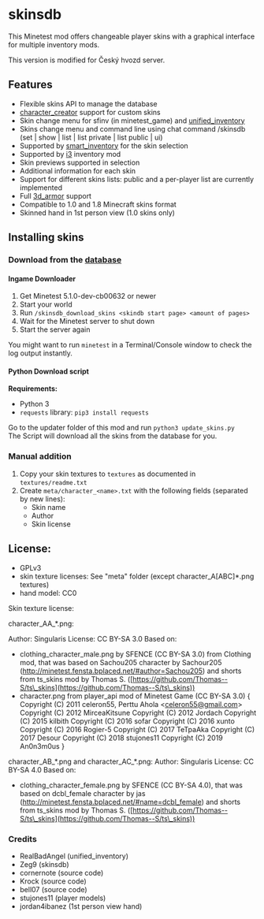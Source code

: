# skinsdb

This Minetest mod offers changeable player skins with a graphical interface for multiple inventory mods.

This version is modified for Český hvozd server.

## Features

- Flexible skins API to manage the database
- [character_creator](https://github.com/minetest-mods/character_creator) support for custom skins
- Skin change menu for sfinv (in minetest_game) and [unified_inventory](https://forum.minetest.net/viewtopic.php?t=12767)
- Skins change menu and command line using chat command /skinsdb (set | show | list | list private | list public | ui)
- Supported by [smart_inventory](https://forum.minetest.net/viewtopic.php?t=16597) for the skin selection
- Supported by [i3](https://github.com/minetest-mods/i3) inventory mod
- Skin previews supported in selection
- Additional information for each skin
- Support for different skins lists: public and a per-player list are currently implemented
- Full [3d_armor](https://forum.minetest.net/viewtopic.php?t=4654) support
- Compatible to 1.0 and 1.8 Minecraft skins format
- Skinned hand in 1st person view (1.0 skins only)


## Installing skins

### Download from the [database](http://minetest.fensta.bplaced.net/)

#### Ingame Downloader

1) Get Minetest 5.1.0-dev-cb00632 or newer
2) Start your world
3) Run `/skinsdb_download_skins <skindb start page> <amount of pages>`
4) Wait for the Minetest server to shut down
5) Start the server again

You might want to run `minetest` in a Terminal/Console window to check the log output instantly.

#### Python Download script

**Requirements:**

 * Python 3
 * `requests` library: `pip3 install requests`  
 
Go to the updater folder of this mod and run `python3 update_skins.py`  
The Script will download all the skins from the database for you.

### Manual addition

1) Copy your skin textures to `textures` as documented in `textures/readme.txt`
2) Create `meta/character_<name>.txt` with the following fields (separated by new lines):
    * Skin name
    * Author
    * Skin license


## License:
- GPLv3
- skin texture licenses: See "meta" folder (except character\_A\[ABC\]\*.png textures)
- hand model: CC0

Skin texture license:

character\_AA\_\*.png:

Author: Singularis
License: CC BY-SA 3.0
Based on:
- clothing\_character\_male.png by SFENCE (CC BY-SA 3.0) from Clothing mod, that was based on Sachou205 character by Sachour205 (http://minetest.fensta.bplaced.net/#author=Sachou205) and shorts from ts\_skins mod by Thomas S. ([https://github.com/Thomas--S/ts\_skins](https://github.com/Thomas--S/ts\_skins))
- character.png from player\_api mod of Minetest Game (CC BY-SA 3.0) {
Copyright (C) 2011 celeron55, Perttu Ahola &lt;celeron55@gmail.com&gt;
Copyright (C) 2012 MirceaKitsune
Copyright (C) 2012 Jordach
Copyright (C) 2015 kilbith
Copyright (C) 2016 sofar
Copyright (C) 2016 xunto
Copyright (C) 2016 Rogier-5
Copyright (C) 2017 TeTpaAka
Copyright (C) 2017 Desour
Copyright (C) 2018 stujones11
Copyright (C) 2019 An0n3m0us
}

character\_AB\_\*.png and character\_AC\_\*.png:
Author: Singularis
License: CC BY-SA 4.0
Based on:
- clothing\_character\_female.png by SFENCE (CC BY-SA 4.0), that was based on dcbl\_female character by jas (http://minetest.fensta.bplaced.net/#name=dcbl_female) and shorts from ts_skins mod by Thomas S. ([https://github.com/Thomas--S/ts\_skins](https://github.com/Thomas--S/ts\_skins))

### Credits

- RealBadAngel (unified_inventory)
- Zeg9 (skinsdb)
- cornernote (source code)
- Krock (source code)
- bell07 (source code)
- stujones11 (player models)
- jordan4ibanez (1st person view hand)
